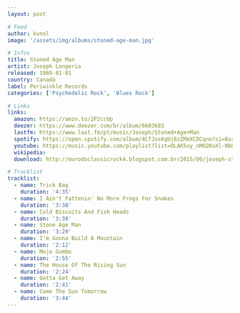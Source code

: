 ```yaml
---
layout: post

# Feed
author: kvnol
image: '/assets/img/albums/stoned-age-man.jpg'

# Infos
title: Stoned Age Man
artist: Joseph Longeria
released: 1969-01-01
country: Canadá
label: Periwinkle Records
categories: ['Psychedelic Rock', 'Blues Rock']

# Links
links:
  amazon: https://amzn.to/2P2ccUp
  deezer: https://www.deezer.com/br/album/6603683
  lastfm: https://www.last.fm/pt/music/Joseph/Stoned+Age+Man
  spotify: https://open.spotify.com/album/4CfJusKqUj8zZMeXCDCqno?si=8urzsMmPTVKkFUDt59OHDA
  youtube: https://music.youtube.com/playlist?list=OLAK5uy_nMO2KuXl-NbHJoIl6wOgMiFcif_eZFCjg
  wikipedia:
  download: http://murodoclassicrock4.blogspot.com.br/2015/06/joseph-stone-age-man-1970.html

# Tracklist
tracklist:
  - name: Trick Bag
    duration: '4:35'
  - name: I Ain't Fattenin' No More Frogs For Snakes
    duration: '3:38'
  - name: Cold Biscuits And Fish Heads
    duration: '3:38'
  - name: Stone Age Man
    duration: '3:29'
  - name: I'm Gonna Build A Mountain
    duration: '2:12'
  - name: Mojo Gumbo
    duration: '2:55'
  - name: The House Of The Rising Sun
    duration: '2:24'
  - name: Gotta Get Away
    duration: '2:41'
  - name: Come The Sun Tomorrow
    duration: '3:44'
---
```


